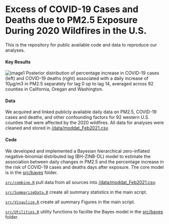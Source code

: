 # Excess of COVID-19 Cases and Deaths due to PM2.5 Exposure During 2020 Wildfires in the U.S.
This is the repository for public available code and data to reproduce our analyses.

#### Key Results
![image1](https://github.com/xiaodan-zhou/covid_wildfire/blob/master/output/pct_increases.png)
Posterior distribution of percentage increase in COVID-19 cases (left) and COVID-19 deaths (right) associated with a daily increase of 10μg/m3 in PM2.5 separately for lag 0 up to lag 14, averaged across 92 counties in California, Oregan and Washington. 

#### Data
We acquired and linked publicly available daily data on PM2.5, COVID-19 cases and deaths, and other confounding factors for 92 western U.S. counties that were affected by the 2020 wildfires. All data for analyses were cleaned and stored in [/data/moddat_Feb2021.csv](https://github.com/xiaodan-zhou/covid_wildfire/blob/master/data/moddat_Feb2021.csv). 

#### Code
We developed and implemented a Bayesian hierarchical zero-inflated negative-binomial distributed lag (BH-ZINB-DL) model to estimate the association between daily changes in PM2.5 and the percentage increase in the risk of COVID-19 cases and deaths days after exposure. The core model is in the [src/bayes](https://github.com/xiaodan-zhou/covid_wildfire/tree/master/src/bayes) folder. 

[`src/combine.R`](https://github.com/xiaodan-zhou/covid_wildfire/blob/master/src/combine.R) pull data from all sources into [/data/moddat_Feb2021.csv](https://github.com/xiaodan-zhou/covid_wildfire/blob/master/data/moddat_Feb2021.csv). 

[`src/SummarizeData.R`](https://github.com/xiaodan-zhou/covid_wildfire/blob/master/src/SummarizeData.R) create all summary statistics in the main script. 

[`src/Visaulize.R`](https://github.com/xiaodan-zhou/covid_wildfire/blob/master/src/Visaulize.R) create all summary Figures in the main script. 

[`src/Utilities.R`](https://github.com/xiaodan-zhou/covid_wildfire/blob/master/src/Visaulize.R) utility functions to facilite the Bayes model in the [src/bayes](https://github.com/xiaodan-zhou/covid_wildfire/tree/master/src/bayes) folder. 
